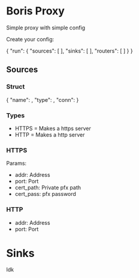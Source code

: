 # Boris Proxy

Simple proxy with simple config

Create your config:

{
  "run": {
    "sources": [
      <Your Sources>
    ],
    "sinks": [
      <Your Sinks>
    ],
    "routers": [
      <Your Routers>
    ]
  }
}

## Sources
### Struct
{
  "name": <Name>,
  "type": <Type>,
  "conn": <Sink or router conected to>
}
### Types
- HTTPS = Makes a https server
- HTTP = Makes a http server
### HTTPS
Params:
- addr: Address
- port: Port
- cert_path: Private pfx path
- cert_pass: pfx password
### HTTP
- addr: Address
- port: Port

# Sinks
Idk
